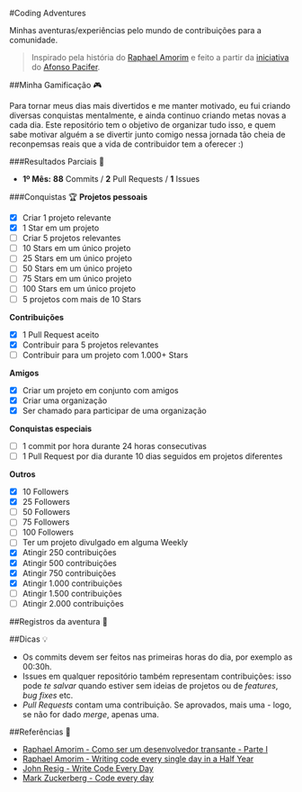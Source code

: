 #Coding Adventures

Minhas aventuras/experiências pelo mundo de contribuições para a comunidade.

> Inspirado pela história do [Raphael Amorim](https://github.com/raphamorim) e feito a partir da [iniciativa](https://github.com/afonsopacifer/commit-wars) do [Afonso Pacifer](https://github.com/afonsopacifer).

##Minha Gamificação :video_game:

Para tornar meus dias mais divertidos e me manter motivado, eu fui criando diversas conquistas mentalmente, e ainda continuo criando metas novas a cada dia. Este repositório tem o objetivo de organizar tudo isso, e quem sabe motivar alguém a se divertir junto comigo nessa jornada tão cheia de reconpemsas reais que a vida de contribuidor tem a oferecer :)

###Resultados Parciais :checkered_flag:

- **1º Mês:** **88** Commits / **2** Pull Requests / **1** Issues

###Conquistas :trophy:
**Projetos pessoais**

- [x] Criar 1 projeto relevante
- [x] 1 Star em um projeto
- [ ] Criar 5 projetos relevantes
- [ ] 10 Stars em um único projeto
- [ ] 25 Stars em um único projeto
- [ ] 50 Stars em um único projeto
- [ ] 75 Stars em um único projeto
- [ ] 100 Stars em um único projeto
- [ ] 5 projetos com mais de 10 Stars

**Contribuições**
- [x] 1 Pull Request aceito
- [x] Contribuir para 5 projetos relevantes
- [ ] Contribuir para um projeto com 1.000+ Stars

**Amigos**
- [x] Criar um projeto em conjunto com amigos
- [x] Criar uma organização
- [x] Ser chamado para participar de uma organização

**Conquistas especiais**
- [ ] 1 commit por hora durante 24 horas consecutivas
- [ ] 1 Pull Request por dia durante 10 dias seguidos em projetos diferentes

**Outros**
- [x] 10 Followers
- [x] 25 Followers
- [ ] 50 Followers
- [ ] 75 Followers
- [ ] 100 Followers
- [ ] Ter um projeto divulgado em alguma Weekly
- [x] Atingir 250 contribuições
- [x] Atingir 500 contribuições
- [x] Atingir 750 contribuições
- [x] Atingir 1.000 contribuições
- [ ] Atingir 1.500 contribuições
- [ ] Atingir 2.000 contribuições

##Registros da aventura :memo:

##Dicas :bulb:

- Os commits devem ser feitos nas primeiras horas do dia, por exemplo as 00:30h.
- Issues em qualquer repositório também representam contribuições: isso pode *te salvar* quando estiver sem ideias de projetos ou de *features*, *bug fixes* etc.
- *Pull Requests* contam uma contribuição. Se aprovados, mais uma - logo, se não for dado *merge*, apenas uma.

##Referências :page_facing_up:

- [Raphael Amorim - Como ser um desenvolvedor transante - Parte I](https://medium.com/@raphamorim/como-ser-um-desenvolvedor-transante-parte-i-e010c125847f)
- [Raphael Amorim - Writing code every single day in a Half Year](https://medium.com/@raphamorim/what-ive-learned-writting-code-every-single-day-in-a-half-year-a6c504e7300f)
- [John Resig - Write Code Every Day](http://ejohn.org/blog/write-code-every-day/)
- [Mark Zuckerberg - Code every day](http://www.zdnet.com/article/mark-zuckerbergs-personal-challenge-for-2012-code-every-day/)
